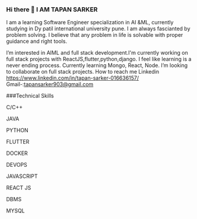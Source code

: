 ### Hi there 👋 I AM TAPAN SARKER

I am a learning Software Engineer specialization in AI &ML, currently studying in Dy patil international university pune.
I am always fascianted by problem solving. I believe that any problem in life is solvable with proper guidance and right tools.

I’m interested in AIML and full stack development.I'm currently working on full stack projects with ReactJS,flutter,python,django.
I feel like learning is a never ending process.
Currently learning Mongo, React, Node. I’m looking to collaborate on full stack projects.  How to reach me 
Linkedin https://www.linkedin.com/in/tapan-sarker-016636157/ Gmail-:tapansarker903@gmail.com

###Technical Skills 

C/C++

JAVA

PYTHON

FLUTTER

DOCKER

DEVOPS

JAVASCRIPT

REACT JS

DBMS

MYSQL


